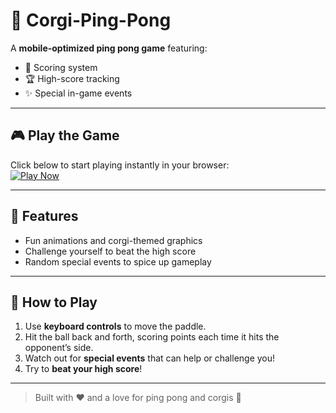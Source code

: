 # 🐶 Corgi-Ping-Pong

A **mobile-optimized ping pong game** featuring:  
- 🎯 Scoring system  
- 🏆 High-score tracking  
- ✨ Special in-game events  

---

## 🎮 Play the Game
Click below to start playing instantly in your browser:  
[![Play Now](https://img.shields.io/badge/Play-Now-brightgreen)](https://ltechsystem.github.io/Corgi-Ping-Pong/)

---

## 📱 Features
- Fun animations and corgi-themed graphics  
- Challenge yourself to beat the high score  
- Random special events to spice up gameplay  

---

## 🚀 How to Play
1. Use **keyboard controls** to move the paddle.  
2. Hit the ball back and forth, scoring points each time it hits the opponent’s side.  
3. Watch out for **special events** that can help or challenge you!  
4. Try to **beat your high score**!  

---

> Built with ❤️ and a love for ping pong and corgis 🐾
